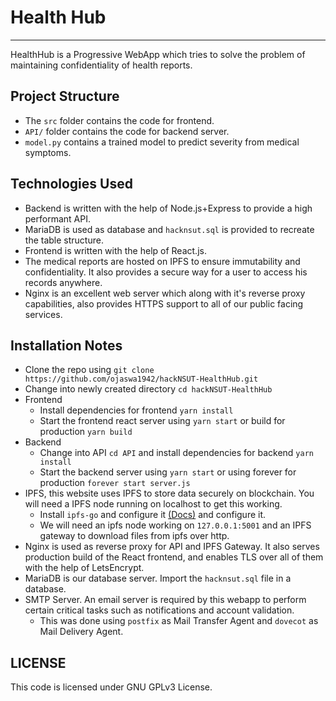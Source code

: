 # Health Hub
-----------------
HealthHub is a Progressive WebApp which tries to solve the problem of maintaining confidentiality of health reports.

## Project Structure
- The `src` folder contains the code for frontend.
- `API/` folder contains the code for backend server.
- `model.py` contains a trained model to predict severity from medical symptoms.

## Technologies Used
- Backend is written with the help of Node.js+Express to provide a high performant API.
- MariaDB is used as database and `hacknsut.sql` is provided to recreate the table structure.
- Frontend is written with the help of React.js.
- The medical reports are hosted on IPFS to ensure immutability and confidentiality. It also provides a secure way for a user to access his records anywhere.
- Nginx is an excellent web server which along with it's reverse proxy capabilities, also provides HTTPS support to all of our public facing services.

## Installation Notes
- Clone the repo using `git clone https://github.com/ojaswa1942/hackNSUT-HealthHub.git`
- Change into newly created directory `cd hackNSUT-HealthHub`
- Frontend
	- Install dependencies for frontend `yarn install`
	- Start the frontend react server using `yarn start` or build for production `yarn build`
- Backend
	- Change into API `cd API` and install dependencies for backend `yarn install`
	- Start the backend server using `yarn start` or using forever for production `forever start server.js`
- IPFS, this website uses IPFS to store data securely on blockchain. You will need a IPFS node running on localhost to get this working.
	- Install `ipfs-go` and configure it [(Docs)](https://docs.ipfs.io) and configure it.
	- We will need an ipfs node working on `127.0.0.1:5001` and an IPFS gateway to download files from ipfs over http.
- Nginx is used as reverse proxy for API and IPFS Gateway. It also serves production build of the React frontend, and enables TLS over all of them with the help of LetsEncrypt.
- MariaDB is our database server. Import the `hacknsut.sql` file in a database.
- SMTP Server. An email server is required by this webapp to perform certain critical tasks such as notifications and account validation. 
	- This was done using `postfix` as Mail Transfer Agent and `dovecot` as Mail Delivery Agent.

## LICENSE

This code is licensed under GNU GPLv3 License.